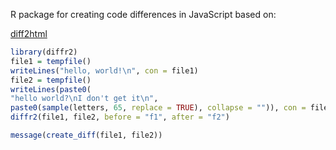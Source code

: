 R package for creating code differences in JavaScript based on:

[diff2html](https://github.com/rtfpessoa/diff2html)

``` r
library(diffr2)
file1 = tempfile()
writeLines("hello, world!\n", con = file1)
file2 = tempfile()
writeLines(paste0(
"hello world?\nI don't get it\n",
paste0(sample(letters, 65, replace = TRUE), collapse = "")), con = file2)
diffr2(file1, file2, before = "f1", after = "f2")

message(create_diff(file1, file2))
```
